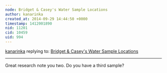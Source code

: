 ```yaml
---
node: Bridget & Casey's Water Sample Locations 
author: kanarinka
created_at: 2014-09-29 14:44:50 +0000
timestamp: 1412001890
nid: 11201
cid: 10459
uid: 994
---
```




[kanarinka](../profile/kanarinka) replying to: [Bridget & Casey's Water Sample Locations ](../notes/caseyrcampbell327/09-29-2014/bridget-casey-s-water-sample-locations)

----
Great research note you two. Do you have a third sample?